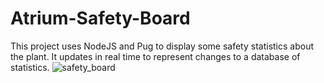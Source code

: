 # Atrium-Safety-Board
 
 This project uses NodeJS and Pug to display some safety statistics about the plant.
 It updates in real time to represent changes to a database of statistics.
 ![safety_board](https://user-images.githubusercontent.com/115095065/202476492-42ec7a93-f4b1-46be-9629-01002bea223b.png)

